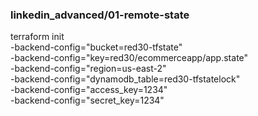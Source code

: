 ### linkedin_advanced/01-remote-state

terraform init \
    -backend-config="bucket=red30-tfstate" \
    -backend-config="key=red30/ecommerceapp/app.state" \
    -backend-config="region=us-east-2" \
    -backend-config="dynamodb_table=red30-tfstatelock" \
    -backend-config="access_key=1234" \
    -backend-config="secret_key=1234"